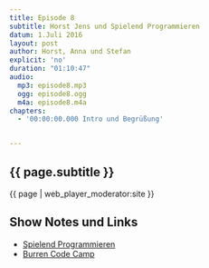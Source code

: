 ```yaml
---
title: Episode 8
subtitle: Horst Jens und Spielend Programmieren
datum: 1.Juli 2016
layout: post
author: Horst, Anna und Stefan
explicit: 'no'
duration: "01:10:47"
audio:
  mp3: episode8.mp3
  ogg: episode8.ogg
  m4a: episode8.m4a
chapters:
  - '00:00:00.000 Intro und Begrüßung'


---
```


## {{ page.subtitle }}

{{ page | web_player_moderator:site }}

## Show Notes und Links

* [Spielend Programmieren](http://spielend-programmieren.at/de:start)
* [Burren Code Camp](http://creativecomputerlab.com/burren.html)

